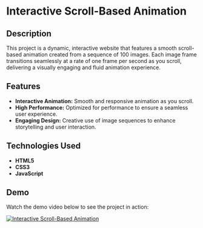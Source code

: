 # Interactive Scroll-Based Animation 

## Description

This project is a dynamic, interactive website that features a smooth scroll-based animation created from a sequence of 100 images. Each image frame transitions seamlessly at a rate of one frame per second as you scroll, delivering a visually engaging and fluid animation experience.

## Features

- **Interactive Animation:** Smooth and responsive animation as you scroll.
- **High Performance:** Optimized for performance to ensure a seamless user experience.
- **Engaging Design:** Creative use of image sequences to enhance storytelling and user interaction.

## Technologies Used

- **HTML5**
- **CSS3**
- **JavaScript**

## Demo

Watch the demo video below to see the project in action:

[![Interactive Scroll-Based Animation](https://img.youtube.com/vi/TF7B49oZoac/0.jpg)](https://www.youtube.com/watch?v=TF7B49oZoac&ab_channel=MohtashamAhmed)
